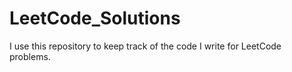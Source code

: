 # LeetCode_Solutions

I use this repository to keep track of the code I write for LeetCode problems.
